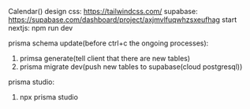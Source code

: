 Calendar() design
css: https://tailwindcss.com/
supabase: https://supabase.com/dashboard/project/axjmvlfuqwhzsxeufhag
start nextjs: npm run dev

prisma schema update(before ctrl+c the ongoing processes):

1. primsa generate(tell client that there are new tables)
2. prisma migrate dev(push new tables to supabase(cloud postgresql))

prisma studio:

1. npx prisma studio
